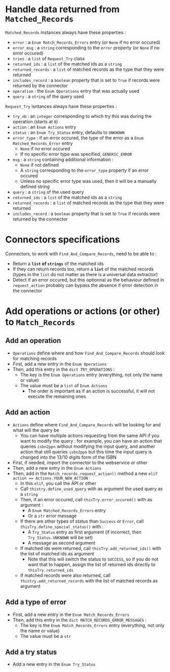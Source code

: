 # Handle data returned from `Matched_Records`

`Matched_Records` instances always have these properties :

* `error` : a `Enum Match_Records_Errors` entry (or `None` if no error occured)
* `error_msg` : a `string` corresponding to the `error` property (or `None` if no error occured)
* `tries` : a `list` of `Request_Try` class
* `returned_ids` : a `list` of the matched ids as a `string`
* `returned_records` : a `list` of matched records as the type that they were returned
* `includes_record` : a `boolean` property that is set to `True` if records were returned by the connector
* `operation` : the `Enum Operations` entry that was actually used
* `query` : a `string` of the query used

`Request_Try` isntances always have these properties :

* `try_nb` : an `integer` corresponding to which try this was during the operation (starts at `0`)
* `action` : an `Enum Actions` entry
* `status` : an `Enum Try_Status` entry, defaults to `UNKNOWN`
* `error_type` : if an error occured, the type of the error as a `Enum Matched_Records_Error` entry
  * `None` if no error occured
  * If no specific error type was specified, `GENERIC_ERROR`
* `msg` : a `string` containing additional information :
  * `None` if not defined
  * A `string` corresponding to the `error_type` property if an error occured
  * Unless no specific error type was used, then it will be a manually defined string
* `query` : a `string` of the used query
* `returned_ids` : a `list` of the matched ids as a `string`
* `returned_records` : a `list` of matched records as the type that they were returned
* `includes_record` : a `boolean` property that is set to `True` if records were returned by the connector

# Connectors specifications

Connectors, to work with `Find_And_Compare_Records`, need to be able to :

* Return a __`list` of `strings`__ of the matched ids
* If they can return records too, return a __`list`__ of the matched records (types in the `list` do not matter as there is a universal data extractor)
* Detect if an error occured, but this optionnal as the behaviour defined in `request_action` probably can bypass the absence if error detection in the connector

# Add operations or actions (or other) to `Match_Records`

## Add an operation

* `Operations` define where and how `Find_And_Compare_Records` should look for matching records
* First, add a new entry in the `Enum Operations`
* Then, add this entry in the `dict TRY_OPERATIONS` :
  * The key is the `Enum Operations` entry (everything, not only the name or value)
  * The value must be a `list` of `Enum Actions`
    * The order is important as if an action is successful, it will not execute the remaining ones

## Add an action

* `Actions` define where `Find_And_Compare_Records` will be looking for and what will the query be
  * You can have multiple actions requesting from the same API if you want to modify the query : for example, you can have an action that queries `isbn2ppn` without modifying the input query, and another action that still queries `isbn2ppn` but this time the input query is changed into the 13/10 digits form of the ISBN
* First, if needed, import the connector to the webservice or other
* Then, add a new entry in the `Enum Actions`
* Then, add in the `Match_records.request_action()` method a new `elif action == Actions.YOUR_NEW_ACTION`
  * In this `elif`, you call the API or other
  * Call `thistry.define_used_query` with as argument the used query as a `string` 
  * Then, if an error occured, call `thisTry.error_occured()` with as argument :
    * A `Enum Matched_Records_Errors` entry
    * Or a `str` error message
  * If there are other types of status than `Success` or `Error`, call `thisTry.define_special_status()` with :
    * A `Try_Status` entry as first argument (if incorrect, then `Try_Status.UNKNOWN` will be set)
    * A message as second argument
  * If matched ids were returned, call `thisTry.add_returned_ids()` with the list of matched ids as argument
    * Note that this will switch the status to `SUCCESS`, so if you do not want that to happen, assign the list of returned ids directly to `thisTry.returned_ids`
  * If matched records were also returned, call `thistry.add_returned_records` with the list of matched records as argument

## Add a type of error

* First, add a new entry in the `Enum Match_Records_Errors`
* Then, add this entry in the `dict MATCH_RECORDS_ERROR_MESSAGES` :
  * The key is the `Enum Match_Records_Errors` entry (everything, not only the name or value)
  * The value must be a `str`

## Add a try status

* Add a new entry in the `Enum Try_Status`